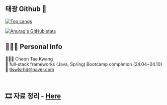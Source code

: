 ## 태광 Github 👋
[![Top Langs](https://github-readme-stats.vercel.app/api/top-langs/?username=tkcheon)](https://github.com/anuraghazra/github-readme-stats)


[![Anurag's GitHub stats](https://github-readme-stats.vercel.app/api?username=tkcheon)](https://github.com/anuraghazra/github-readme-stats)
<!--
**tkcheon/tkcheon** is a ✨ _special_ ✨ repository because its `README.md` (this file) appears on your GitHub profile.

Here are some ideas to get you started:

- 🔭 I’m currently working on ...
- 🌱 I’m currently learning ...
- 👯 I’m looking to collaborate on ...
- 🤔 I’m looking for help with ...
- 💬 Ask me about ...
- 📫 How to reach me: ...
- 😄 Pronouns: ...
- ⚡ Fun fact: ...

-->

## 👨🏻‍💻 Personal Info

  👨🏻‍💻 Cheon Tae Kwang <br>
  📖 full-stack frameworks (Java, Spring) Bootcamp completion (24.04~24.10)<br>
  📧 tlswlsrhd@naver.com<br>

<br>

## 🎞 자료 정리 - <a href="https://eggplant-kangaroo-204.notion.site/129d555b5a2480a4a300f54ed8f71452">Here</a>

<!--  -->

